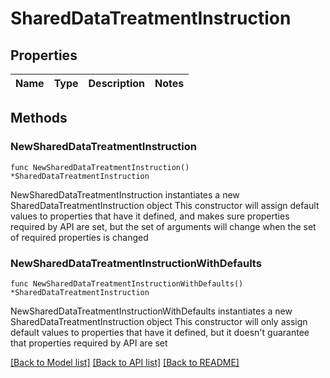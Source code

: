 # SharedDataTreatmentInstruction

## Properties

Name | Type | Description | Notes
------------ | ------------- | ------------- | -------------

## Methods

### NewSharedDataTreatmentInstruction

`func NewSharedDataTreatmentInstruction() *SharedDataTreatmentInstruction`

NewSharedDataTreatmentInstruction instantiates a new SharedDataTreatmentInstruction object
This constructor will assign default values to properties that have it defined,
and makes sure properties required by API are set, but the set of arguments
will change when the set of required properties is changed

### NewSharedDataTreatmentInstructionWithDefaults

`func NewSharedDataTreatmentInstructionWithDefaults() *SharedDataTreatmentInstruction`

NewSharedDataTreatmentInstructionWithDefaults instantiates a new SharedDataTreatmentInstruction object
This constructor will only assign default values to properties that have it defined,
but it doesn't guarantee that properties required by API are set


[[Back to Model list]](../README.md#documentation-for-models) [[Back to API list]](../README.md#documentation-for-api-endpoints) [[Back to README]](../README.md)


